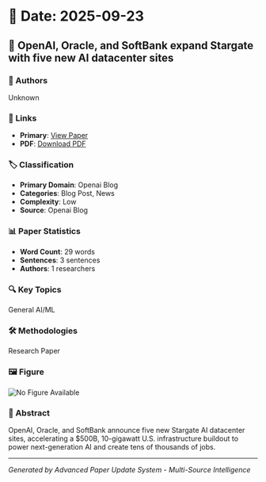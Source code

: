 # 📅 Date: 2025-09-23

## 📄 OpenAI, Oracle, and SoftBank expand Stargate with five new AI datacenter sites

### 👥 Authors
Unknown

### 🔗 Links
- **Primary**: [View Paper](https://openai.com/index/five-new-stargate-sites)
- **PDF**: [Download PDF](https://arxiv.org/pdf/.pdf) 



### 🏷️ Classification
- **Primary Domain**: Openai Blog
- **Categories**: Blog Post, News
- **Complexity**: Low
- **Source**: Openai Blog

### 📊 Paper Statistics
- **Word Count**: 29 words
- **Sentences**: 3 sentences
- **Authors**: 1 researchers

### 🔍 Key Topics
General AI/ML

### 🛠️ Methodologies
Research Paper

### 🖼️ Figure
![No Figure Available](https://img.shields.io/badge/Figure-Not_Available-lightgrey?style=for-the-badge)

### 📝 Abstract
OpenAI, Oracle, and SoftBank announce five new Stargate AI datacenter sites, accelerating a $500B, 10-gigawatt U.S. infrastructure buildout to power next-generation AI and create tens of thousands of jobs.

---
*Generated by Advanced Paper Update System - Multi-Source Intelligence*
